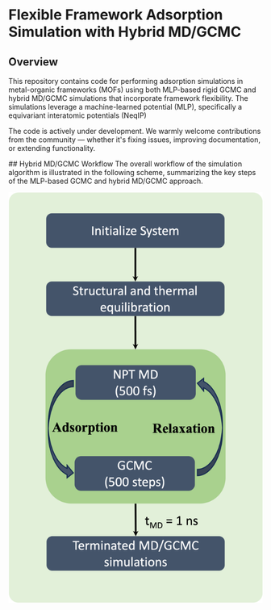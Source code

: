 # Flexible Framework Adsorption Simulation with Hybrid MD/GCMC

## Overview

This repository contains code for performing adsorption simulations in metal-organic frameworks (MOFs) using both MLP-based rigid GCMC and hybrid MD/GCMC simulations that incorporate framework flexibility. The simulations leverage a machine-learned potential (MLP), specifically a equivariant interatomic potentials (NeqIP)

The code is actively under development. We warmly welcome contributions from the community — whether it's fixing issues, improving documentation, or extending functionality.

## Hybrid MD/GCMC Workflow
The overall workflow of the simulation algorithm is illustrated in the following scheme, summarizing the key steps of the MLP-based GCMC and hybrid MD/GCMC approach.

![Hybrid MD/GCMC Workflow](md_gmcm_workflow.png)
